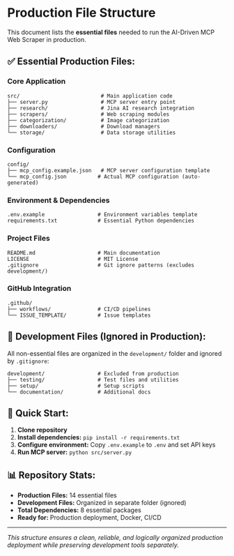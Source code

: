 # Production File Structure

This document lists the **essential files** needed to run the AI-Driven MCP Web Scraper in production.

## ✅ **Essential Production Files:**

### **Core Application**
```
src/                          # Main application code
├── server.py                 # MCP server entry point
├── research/                 # Jina AI research integration
├── scrapers/                 # Web scraping modules
├── categorization/           # Image categorization
├── downloaders/              # Download managers
└── storage/                  # Data storage utilities
```

### **Configuration**
```
config/
├── mcp_config.example.json   # MCP server configuration template
└── mcp_config.json          # Actual MCP configuration (auto-generated)
```

### **Environment & Dependencies**
```
.env.example                 # Environment variables template
requirements.txt             # Essential Python dependencies
```

### **Project Files**
```
README.md                    # Main documentation
LICENSE                      # MIT License
.gitignore                   # Git ignore patterns (excludes development/)
```

### **GitHub Integration**
```
.github/
├── workflows/               # CI/CD pipelines
└── ISSUE_TEMPLATE/          # Issue templates
```

## 🚫 **Development Files (Ignored in Production):**

All non-essential files are organized in the `development/` folder and ignored by `.gitignore`:

```
development/                 # Excluded from production
├── testing/                 # Test files and utilities
├── setup/                   # Setup scripts
└── documentation/           # Additional docs
```

## 🚀 **Quick Start:**

1. **Clone repository**
2. **Install dependencies:** `pip install -r requirements.txt`
3. **Configure environment:** Copy `.env.example` to `.env` and set API keys
4. **Run MCP server:** `python src/server.py`

## 📊 **Repository Stats:**

- **Production Files:** 14 essential files
- **Development Files:** Organized in separate folder (ignored)
- **Total Dependencies:** 8 essential packages
- **Ready for:** Production deployment, Docker, CI/CD

---

*This structure ensures a clean, reliable, and logically organized production deployment while preserving development tools separately.*
